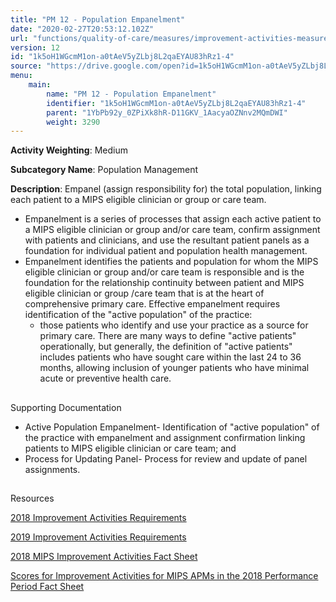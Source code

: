 ```yaml
---
title: "PM 12 - Population Empanelment"
date: "2020-02-27T20:53:12.102Z"
url: "functions/quality-of-care/measures/improvement-activities-measures/2018-improvement-activities/pm-12-population-empanelment.html"
version: 12
id: "1k5oH1WGcmM1on-a0tAeV5yZLbj8L2qaEYAU83hRz1-4"
source: "https://drive.google.com/open?id=1k5oH1WGcmM1on-a0tAeV5yZLbj8L2qaEYAU83hRz1-4"
menu:
    main:
        name: "PM 12 - Population Empanelment"
        identifier: "1k5oH1WGcmM1on-a0tAeV5yZLbj8L2qaEYAU83hRz1-4"
        parent: "1YbPb92y_0ZPiXk8hR-D11GKV_1AacyaOZNnv2MQmDWI"
        weight: 3290
---
```









**Activity Weighting**: Medium

**Subcategory Name**: Population Management

**Description**: Empanel (assign responsibility for) the total population, linking each patient to a MIPS eligible clinician or group or care team.

* Empanelment is a series of processes that assign each active patient to a MIPS eligible clinician or group and/or care team, confirm assignment with patients and clinicians, and use the resultant patient panels as a foundation for individual patient and population health management. 
* Empanelment identifies the patients and population for whom the MIPS eligible clinician or group and/or care team is responsible and is the foundation for the relationship continuity between patient and MIPS eligible clinician or group /care team that is at the heart of comprehensive primary care. Effective empanelment requires identification of the "active population" of the practice:
    * those patients who identify and use your practice as a source for primary care. There are many ways to define "active patients" operationally, but generally, the definition of "active patients" includes patients who have sought care within the last 24 to 36 months, allowing inclusion of younger patients who have minimal acute or preventive health care.







## 

Supporting Documentation

* Active Population Empanelment- Identification of "active population" of the practice with empanelment and assignment confirmation linking patients to MIPS eligible clinician or care team; and
* Process for Updating Panel- Process for review and update of panel assignments.







## 

Resources

[2018 Improvement Activities Requirements](https://qpp.cms.gov/mips/improvement-activities?py=2018)

[2019 Improvement Activities Requirements](https://qpp.cms.gov/mips/improvement-activities?py=2019)

[2018 MIPS Improvement Activities Fact Sheet](https://qpp.cms.gov/resource/2018%20MIPS%20Improvement%20Activities%20Fact%20Sheet)

[Scores for Improvement Activities for MIPS APMs in the 2018 Performance Period Fact Sheet](https://qpp.cms.gov/resource/2018%20MIPS%20APMs%20improvement%20Activities%20scores%20fact%20sheet)

